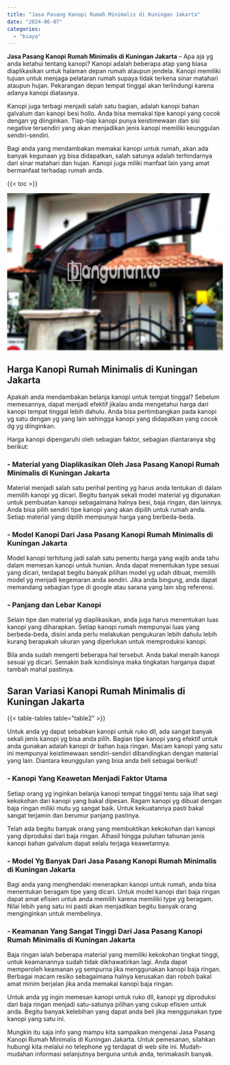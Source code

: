 ```yaml
---
title: "Jasa Pasang Kanopi Rumah Minimalis di Kuningan Jakarta"
date: "2024-06-07"
categories: 
  - "biaya"
---
```


**Jasa Pasang Kanopi Rumah Minimalis di Kuningan Jakarta** – Apa aja yg anda ketahui tentang kanopi? Kanopi adalah beberapa atap yang biasa diaplikasikan untuk halaman depan rumah ataupun jendela. Kanopi memiliki tujuan untuk menjaga pelataran rumah supaya tidak terkena sinar matahari ataupun hujan. Pekarangan depan tempat tinggal akan terlindungi karena adanya kanopi diatasnya.

Kanopi juga terbagi menjadi salah satu bagian, adalah kanopi bahan galvalum dan kanopi besi hollo. Anda bisa memakai tipe kanopi yang cocok dengan yg diinginkan. Tiap-tiap kanopi punya keistimewaan dan sisi negative tersendiri yang akan menjadikan jenis kanopi memiliki keunggulan sendiri-sendiri.

Bagi anda yang mendambakan memakai kanopi untuk rumah, akan ada banyak kegunaan yg bisa didapatkan, salah satunya adalah terhindarnya dari sinar matahari dan hujan. Kanopi juga miliki manfaat lain yang amat bermanfaat terhadap rumah anda.

{{< toc >}}

![Jasa Pasang Kanopi Rumah Minimalis di Kuningan Jakarta](/images/harga-kanopi-minimalis-04.png)

## Harga Kanopi Rumah Minimalis di Kuningan Jakarta

Apakah anda mendambakan belanja kanopi untuk tempat tinggal? Sebelum memesannya, dapat menjadi efektif jikalau anda mengetahui harga dari kanopi tempat tinggal lebih dahulu. Anda bisa pertimbangkan pada kanopi yg satu dengan yg yang lain sehingga kanopi yang didapatkan yang cocok dg yg diinginkan.

Harga kanopi dipengaruhi oleh sebagian faktor, sebagian diantaranya sbg berikut:

### \- Material yang Diaplikasikan Oleh Jasa Pasang Kanopi Rumah Minimalis di Kuningan Jakarta

Material menjadi salah satu perihal penting yg harus anda tentukan di dalam memilih kanopi yg dicari. Begitu banyak sekali model material yg digunakan untuk pembuatan kanopi sebagaimana halnya besi, baja ringan, dan lainnya. Anda bisa pilih sendiri tipe kanopi yang akan dipilih untuk rumah anda. Setiap material yang dipilih mempunyai harga yang berbeda-beda.

### \- Model Kanopi Dari Jasa Pasang Kanopi Rumah Minimalis di Kuningan Jakarta

Model kanopi terhitung jadi salah satu penentu harga yang wajib anda tahu dalam memesan kanopi untuk hunian. Anda dapat menentukan type sesuai yang dicari, terdapat begitu banyak pilihan model yg udah dibuat, memilih model yg menjadi kegemaran anda sendiri. Jika anda bingung, anda dapat memandang sebagian type di google atau sarana yang lain sbg referensi.

### \- Panjang dan Lebar Kanopi

Selain tipe dan material yg diaplikasikan, anda juga harus menentukan luas kanopi yang diharapkan. Setiap kanopi rumah mempunyai luas yang berbeda-beda, disini anda perlu melakukan pengukuran lebih dahulu lebih kurang berapakah ukuran yang diperlukan untuk memproduksi kanopi.

Bila anda sudah mengerti beberapa hal tersebut. Anda bakal meraih kanopi sesuai yg dicari. Semakin baik kondisinya maka tingkatan harganya dapat tambah mahal pastinya.

## Saran Variasi Kanopi Rumah Minimalis di Kuningan Jakarta

{{< table-tables table="table2" >}}

Untuk anda yg dapat sebabkan kanopi untuk ruko dll, ada sangat banyak sekali jenis kanopi yg bisa anda pilih. Bagian tipe kanopi yang efektif untuk anda gunakan adalah kanopi dr bahan baja ringan. Macam kanopi yang satu ini mempunyai keistimewaan sendiri-sendiri dibandingkan dengan material yang lain. Diantara keunggulan yang bisa anda beli sebagai berikut!

### \- Kanopi Yang Keawetan Menjadi Faktor Utama

Setiap orang yg inginkan belanja kanopi tempat tinggal tentu saja lihat segi kekokohan dari kanopi yang bakal dipesan. Ragam kanopi yg dibuat dengan baja ringan miliki mutu yg sangat baik. Untuk kekuatannya pasti bakal sangat terjamin dan berumur panjang pastinya.

Telah ada begitu banyak orang yang membuktikan kekokohan dari kanopi yang diproduksi dari baja ringan. Alhasil hingga puluhan tahunan jenis kanopi bahan galvalum dapat selalu terjaga keawetannya.

### \- Model Yg Banyak Dari Jasa Pasang Kanopi Rumah Minimalis di Kuningan Jakarta

Bagi anda yang menghendaki menerapkan kanopi untuk rumah, anda bisa menentukan beragam tipe yang dicari. Untuk model kanopi dari baja ringan dapat amat efisien untuk anda memilih karena memiliki type yg beragam. Nilai lebih yang satu ini pasti akan menjadikan begitu banyak orang menginginkan untuk membelinya.

### \- Keamanan Yang Sangat Tinggi Dari Jasa Pasang Kanopi Rumah Minimalis di Kuningan Jakarta

Baja ringan ialah beberapa material yang memiliki kekokohan tingkat tinggi, untuk keamanannya sudah tidak dikhawatirkan lagi. Anda dapat memperoleh keamanan yg sempurna jika menggunakan kanopi baja ringan. Berbagai macam resiko sebagaimana halnya kerusakan dan roboh bakal amat minim berjalan jika anda memakai kanopi baja ringan.

Untuk anda yg ingin memesan kanopi untuk ruko dll, kanopi yg diproduksi dari baja ringan menjadi satu-satunya pilihan yang cukup efisien untuk anda. Begitu banyak kelebihan yang dapat anda beli jika menggunakan type kanopi yang satu ini.

Mungkin itu saja info yang mampu kita sampaikan mengenai Jasa Pasang Kanopi Rumah Minimalis di Kuningan Jakarta. Untuk pemesanan, silahkan hubungi kita melalui no telephone yg terdapat di web site ini. Mudah-mudahan informasi selanjutnya berguna untuk anda, terimakasih banyak.
